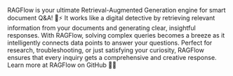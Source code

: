 RAGFlow is your ultimate Retrieval-Augmented Generation engine for smart document Q&A! 📄⚡️
It works like a digital detective by retrieving relevant information from your documents and generating clear, insightful responses. With RAGFlow, solving complex queries becomes a breeze as it intelligently connects data points to answer your questions. Perfect for research, troubleshooting, or just satisfying your curiosity, RAGFlow ensures that every inquiry gets a comprehensive and creative response.
Learn more at RAGFlow on GitHub 🔎💡
